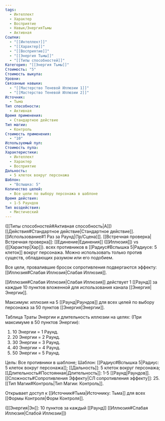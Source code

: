 ```yaml
---
tags:
  - Интеллект
  - Характер
  - Восприятие
  - Навык/ЭнергияТьмы
  - Активная
Ссылки:
  - "[[Интеллект]]"
  - "[[Характер]]"
  - "[[Восприятие]]"
  - "[[Энергия Тьмы]]"
  - "[[Типы способностей]]"
Категория: "[[Энергия Тьмы]]"
Стоимость: "5"
Стоимость выкупа: 
Уровни: 
Связанные навыки:
  - "[[Мастерство Теневой Иллюзии 1]]"
  - "[[Мастерство Теневой Иллюзии 2]]"
Источник:
  - Тьма
Тип способности:
  - Активная
Время применения:
  - Стандартное действие
Тип магии:
  - Контроль
Стоимость применения:
  - "10"
Используемый пул: 
Стоимость пула: 
Характеристики:
  - Интеллект
  - Характер
  - Восприятие
Дальность:
  - 5 клеток вокруг персонажа
Шаблон:
  - "Вспышка: 5"
Количество целей:
  - Все цели по выбору персонажа в шаблоне
Время действия:
  - 1-5 Раундов
Тип воздействия:
  - Мистический
---
```

([[Типы способностей#Активная способность|А]]) [[Действия#Стандартное действие|Стандартное действие]]. [[Использование#1 Раз за Раунд|(1р/Сцена)]]. [[Встречная проверка|Встречная проверка]]: [[Единение|Единения]] ([[Иллюзия]]) vs ([[Характер|Хар]]). всех противников в [[Радиус#Вспышка 5|Радиусе: 5 клеток]] вокруг персонажа. Можно использовать только против существ, обладающих разумом или его подобием.

Все цели, провалившие бросок сопротивления подвергаются эффекту: [[Иллюзия#Слабая Иллюзия|Слабая Иллюзия]].

[[Иллюзия#Слабая Иллюзия|Слабая Иллюзия]] действует 1 [[Раунд]] за каждые 10 пунктов вложенной для использования канала [[Энергия|Энергии]].

Максимум: иллюзия на 5 [[Раунд|Раундов]] для всех целей по выбору персонажа за 50 пунктов [[Энергия|Энергии]].

Таблица Траты Энергии и длительность иллюзии на целях:
(При максимуме в 50 пунктов Энергии):

1. 10 Энергии = 1 Раунд.
2. 20 Энергии = 2 Раунд.
3. 30 Энергии = 3 Раунд. 
4. 40 Энергии = 4 Раунд. 
5. 50 Энергии = 5 Раунд. 

Цель: Все противники в шаблоне; Шаблон: [[Радиус#Вспышка 5|Радиус: 5 клеток вокруг персонажа]]; [[Дальность]]: 5 клеток вокруг персонажа; [[Длительность#Постоянная|Длительность]]: 1-5 [[Раунд|Раундов]]. 
[[Сложность#Cопротивления Эффекту|СЛ сопротивления эффекту]]: 25. [[Тип Магии#Контроль|Тип Магии: Контроль]]. 

Открывает доступ к [[Источник#Тьма|Источнику: Тьма]] для всех [[Формы Контроля|Форм Контроля]]. 

([[Энергия|Эн]]: 10 пунктов за каждый [[Раунд]] [[Иллюзия#Слабая Иллюзия|Слабой Иллюзии]])